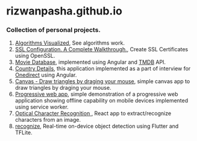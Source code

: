 # rizwanpasha.github.io
### Collection of personal projects.


1. [Algorithms Visualized](https://rizwanpasha.github.io/algorithms_visualized/), See algorithms work.
2. [SSL Configuration. A Complete Walkthrough.](https://rizwanpasha.github.io/ssl_configuration/), Create SSL Certificates using OpenSSL.
3. [Movie Database](https://rizwanpasha.github.io/movie_database/), implemented using Angular and [TMDB](https://www.themoviedb.org) API.
4. [Country Details](https://rizwanpasha.github.io/onedirect), this application implemented as a part of interview for [Onedirect](https://www.onedirect.in/) using Angular.
5. [Canvas - Draw triangles by draging your mouse](https://rizwanpasha.github.io/canvas/), simple canvas app to draw triangles by draging your mouse.
6. [Progressive web app](https://rizwanpasha.github.io/pwa_demo/), simple demonstration of a progressive web application showing offline capability on mobile devices implemented using service worker.
7. [Optical Character Recognition ](https://rizwanpasha.github.io/ocr_demo/), React app to extract/recognize characters from an image.
8. [recognize](https://rizwanpasha.github.io/recognize/), Real-time on-device object detection using Flutter and TFLite. 